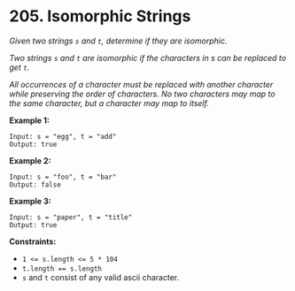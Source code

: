# 205. Isomorphic Strings

_Given two strings `s` and `t`, determine if they are isomorphic._

_Two strings `s` and `t` are isomorphic if the characters in s can be replaced to get `t`._

_All occurrences of a character must be replaced with another character while preserving the order of characters. No two characters may map to the same character, but a character may map to itself._

**Example 1:**

```
Input: s = "egg", t = "add"
Output: true
```

**Example 2:**

```
Input: s = "foo", t = "bar"
Output: false
```

**Example 3:**

```
Input: s = "paper", t = "title"
Output: true
```

**Constraints:**

-   `1 <= s.length <= 5 * 104`
-   `t.length == s.length`
-   `s` and `t` consist of any valid ascii character.
